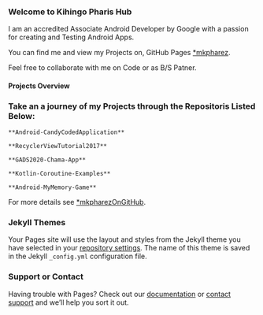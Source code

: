 ### Welcome to Kihingo Pharis Hub

I am an accredited Associate Android Developer by Google with a passion for creating and Testing Android Apps.

You can find me and view my Projects on, GitHub Pages [*mkpharez](https://github.com/mkpharez). 

Feel free to collaborate with me on Code or as B/S Patner.

#### Projects Overview

### Take an a journey of my Projects through the Repositoris Listed Below:

    **Android-CandyCodedApplication**

    **RecyclerViewTutorial2017**

    **GADS2020-Chama-App**

    **Kotlin-Coroutine-Examples**

    **Android-MyMemory-Game**


For more details see [*mkpharezOnGitHub](https://github.com/mkpharez).

### Jekyll Themes

Your Pages site will use the layout and styles from the Jekyll theme you have selected in your [repository settings](https://github.com/mkpharez/footzMagartee/settings/pages). The name of this theme is saved in the Jekyll `_config.yml` configuration file.

### Support or Contact

Having trouble with Pages? Check out our [documentation](https://docs.github.com/categories/github-pages-basics/) or [contact support](https://support.github.com/contact) and we’ll help you sort it out.

